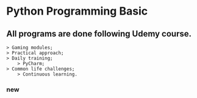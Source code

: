 # Python Programming Basiс

## All programs are done following Udemy course.
	> Gaming modules;
	> Practical approach;
	> Daily training;
        > PyCharm;
	> Common life challenges;
        > Continuous learning.	





















































































































### new
